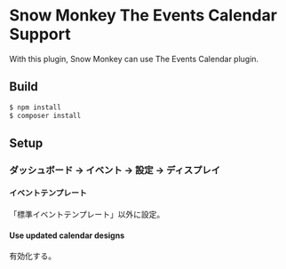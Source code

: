 # Snow Monkey The Events Calendar Support

With this plugin, Snow Monkey can use The Events Calendar plugin.

## Build

```bash
$ npm install
$ composer install
```

## Setup
### ダッシュボード → イベント → 設定 → ディスプレイ
#### イベントテンプレート
「標準イベントテンプレート」以外に設定。

#### Use updated calendar designs
有効化する。
